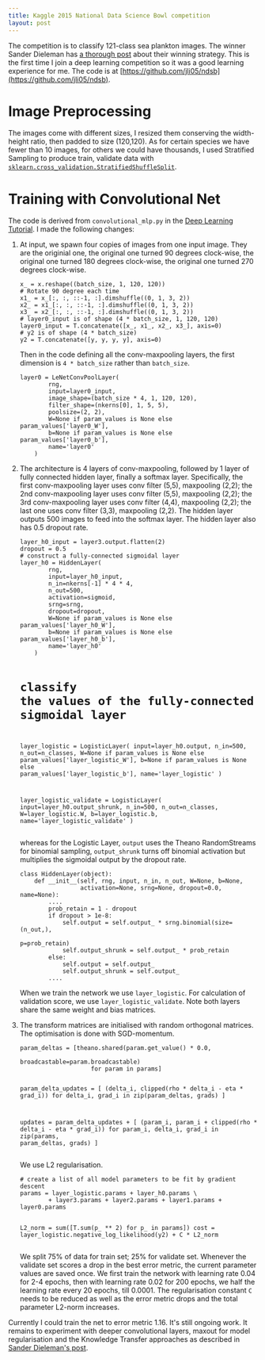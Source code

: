 ```yaml
---
title: Kaggle 2015 National Data Science Bowl competition
layout: post
---
```


The competition is to classify 121-class sea plankton images. The winner Sander Dieleman has [a thorough post][1] about their winning strategy. This is the first time I join a deep learning competition so it was a good learning experience for me. The code is at [https://github.com/jli05/ndsb](https://github.com/jli05/ndsb).

# Image Preprocessing
The images come with different sizes, I resized them conserving the width-height ratio, then padded to size (120,120). As for certain species we have fewer than 10 images, for others we could have thousands, I used Stratified Sampling to produce train, validate data with [`sklearn.cross_validation.StratifiedShuffleSplit`](http://scikit-learn.org/stable/modules/generated/sklearn.cross_validation.StratifiedShuffleSplit.html).

# Training with Convolutional Net
The code is derived from `convolutional_mlp.py` in the [Deep Learning Tutorial](http://deeplearning.net/tutorial/). I made the following changes:

<ol>
<li><p>At input, we spawn four copies of images from one input image. They are the originial one, the original one turned 90 degrees clock-wise, the original one turned 180 degrees clock-wise, the original one turned 270 degrees clock-wise.</p>
<pre><code>x_ = x.reshape((batch_size, 1, 120, 120))
# Rotate 90 degree each time
x1_ = x_[:, :, ::-1, :].dimshuffle((0, 1, 3, 2))
x2_ = x1_[:, :, ::-1, :].dimshuffle((0, 1, 3, 2))
x3_ = x2_[:, :, ::-1, :].dimshuffle((0, 1, 3, 2))
# layer0_input is of shape (4 * batch_size, 1, 120, 120)
layer0_input = T.concatenate([x_, x1_, x2_, x3_], axis=0)
# y2 is of shape (4 * batch_size)
y2 = T.concatenate([y, y, y, y], axis=0)
</code></pre>
<p>Then in the code defining all the conv-maxpooling layers, the first dimension is <code>4 * batch_size</code> rather than <code>batch_size</code>.</p>
<pre><code>layer0 = LeNetConvPoolLayer(
        rng,
        input=layer0_input,
        image_shape=(batch_size * 4, 1, 120, 120),
        filter_shape=(nkerns[0], 1, 5, 5),
        poolsize=(2, 2),
        W=None if param_values is None else param_values['layer0_W'],
        b=None if param_values is None else param_values['layer0_b'],
        name='layer0'
    )
</code></pre>
</li>

<li><p>The architecture is 4 layers of conv-maxpooling, followed by 1 layer of fully connected hidden layer, finally a softmax layer. Specifically, the first conv-maxpooling layer uses conv filter (5,5), maxpooling (2,2); the 2nd conv-maxpooling layer uses conv filter (5,5), maxpooling (2,2); the 3rd conv-maxpooling layer uses conv filter (4,4), maxpooling (2,2); the last one uses conv filter (3,3), maxpooling (2,2). The hidden layer outputs 500 images to feed into the softmax layer. The hidden layer also has 0.5 dropout rate.</p>
<pre><code>layer_h0_input = layer3.output.flatten(2)
dropout = 0.5
# construct a fully-connected sigmoidal layer
layer_h0 = HiddenLayer(
        rng,
        input=layer_h0_input,
        n_in=nkerns[-1] * 4 * 4,
        n_out=500,
        activation=sigmoid,
        srng=srng,
        dropout=dropout,
        W=None if param_values is None else param_values['layer_h0_W'],
        b=None if param_values is None else param_values['layer_h0_b'],
        name='layer_h0'
    )

# classify the values of the fully-connected sigmoidal layer
layer_logistic = LogisticLayer(
        input=layer_h0.output,
        n_in=500,
        n_out=n_classes,
        W=None if param_values is None else param_values['layer_logistic_W'],
        b=None if param_values is None else param_values['layer_logistic_b'],
        name='layer_logistic'
    )

layer_logistic_validate = LogisticLayer(
        input=layer_h0.output_shrunk,
        n_in=500,
        n_out=n_classes,
        W=layer_logistic.W,
        b=layer_logistic.b,
        name='layer_logistic_validate'
    )
</code></pre>
<p>whereas for the Logistic Layer, <code>output</code> uses the Theano RandomStreams for binomial sampling, <code>output_shrunk</code> turns off binomial activation but multiplies the sigmoidal output by the dropout rate.</p>
<pre><code>class HiddenLayer(object):
    def __init__(self, rng, input, n_in, n_out, W=None, b=None,
                 activation=None, srng=None, dropout=0.0, name=None):
        ....
        prob_retain = 1 - dropout
        if dropout > 1e-8:
            self.output = self.output_ * srng.binomial(size=(n_out,),
                                                      p=prob_retain)
            self.output_shrunk = self.output_ * prob_retain
        else:
            self.output = self.output_
            self.output_shrunk = self.output_
        ....
</code></pre>
<p>When we train the network we use <code>layer_logistic</code>. For calculation of validation score, we use <code>layer_logistic_validate</code>. Note both layers share the same weight and bias matrices.</p></li>

<li><p>The transform matrices are initialised with random orthogonal matrices. The optimisation is done with SGD-momentum.</p>
<pre><code>param_deltas = [theano.shared(param.get_value() * 0.0,
                                  broadcastable=param.broadcastable)
                    for param in params]

param_delta_updates = [
        (delta_i, clipped(rho * delta_i - eta * grad_i))
        for delta_i, grad_i in zip(param_deltas, grads)
        ]

updates = param_delta_updates + [
        (param_i, param_i + clipped(rho * delta_i - eta * grad_i))
        for param_i, delta_i, grad_i in zip(params, param_deltas, grads)
        ]
</code></pre>
<p>We use L2 regularisation.
<pre><code># create a list of all model parameters to be fit by gradient descent
params = layer_logistic.params + layer_h0.params \
        + layer3.params + layer2.params + layer1.params + layer0.params

L2_norm = sum([T.sum(p_ ** 2) for p_ in params])
cost = layer_logistic.negative_log_likelihood(y2) + C * L2_norm
</code></pre></p>
<p>We split 75% of data for train set; 25% for validate set. Whenever the validate set scores a drop in the best error metric, the current parameter values are saved once. We first train the network with learning rate 0.04 for 2-4 epochs, then with learning rate 0.02 for 200 epochs, we half the learning rate every 20 epochs, till 0.0001. The regularisation constant <code>C</code> needs to be reduced as well as the error metric drops and the total parameter L2-norm increases.</p></li></ol>

Currently I could train the net to error metric 1.16. It's still ongoing work. It remains to experiment with deeper convolutional layers, maxout for model regularisation and the Knowledge Transfer approaches as described in [Sander Dieleman's post][1].

[1]: http://benanne.github.io/2015/03/17/plankton.html
